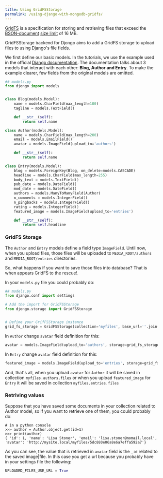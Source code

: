 ```yaml
---
title: Using GridFSStorage
permalink: /using-django-with-mongodb-gridfs/
---
```


[GridFS](https://docs.mongodb.com/manual/core/gridfs/) is a specification for storing and retrieving files that exceed the [BSON-document](https://docs.mongodb.com/manual/reference/glossary/#term-bson) [size limit](https://docs.mongodb.com/manual/reference/limits/#limit-bson-document-size) of 16 MB.

GridFSStorage backend for Djongo aims to add a GridFS storage to upload files to using Django's file fields.

We first define our basic models. In the tutorials, we use the example used in the official [Django documentation](https://docs.djangoproject.com/en/2.0/topics/db/queries/). The documentation talks about 3 models that interact with each other: **Blog, Author and Entry**. To make the example clearer, few fields from the original models are omitted.

```python
## models.py
from djongo import models


class Blog(models.Model):
    name = models.CharField(max_length=100)
    tagline = models.TextField()

    def __str__(self):
        return self.name

class Author(models.Model):
    name = models.CharField(max_length=200)
    email = models.EmailField()
    avatar = models.ImageField(upload_to='authors')

    def __str__(self):
        return self.name

class Entry(models.Model):
    blog = models.ForeignKey(Blog, on_delete=models.CASCADE)
    headline = models.CharField(max_length=255)
    body_text = models.TextField()
    pub_date = models.DateField()
    mod_date = models.DateField()
    authors = models.ManyToManyField(Author)
    n_comments = models.IntegerField()
    n_pingbacks = models.IntegerField()
    rating = models.IntegerField()
    featured_image = models.ImageField(upload_to='entries')

    def __str__(self):
        return self.headline
```

### GridFS Storage

The `Author` and `Entry` models define a field type `ImageField`. Until now, when you upload files, those files will be uploaded to `MEDIA_ROOT/authors` and `MEDIA_ROOT/entries` directories.

So, what happens if you want to save those files into database? That is when appears GridFS to the rescue!. 

In your `models.py` file you could probably do:

```python
## models.py
from django.conf import settings

# Add the import for GridFSStorage
from djongo.storage import GridFSStorage


# Define your GrifFSStorage instance 
grid_fs_storage = GridFSStorage(collection='myfiles', base_url=''.join([settings.BASE_URL, 'myfiles/']))
```

In `Author` change `avatar` field definition for this:

```python
avatar = models.ImageField(upload_to='authors', storage=grid_fs_storage)
```

In `Entry` change `avatar` field definition for this:

```python
featured_image = models.ImageField(upload_to='entries', storage=grid_fs_storage)
```

And, that's all, when you upload `avatar` for `Author` it will be saved in collection `myfiles.authors.files` or when you upload `featured_image` for `Entry` it will be saved in collection `myfiles.entries.files`


### Retriving values

Suppose that you have saved some documents in your collection related to Author model, so if you want to retrieve one of them, you could probably do: 
 
```
# in a python console 
>>> author = Author.object.get(id=1)
>>> print(author)
{ 'id': 1, 'name': 'Lisa Stoner', 'email': 'lisa.stoner@nomail.local', 'avatar': 'http://mysite.local/myfiles/5dc880e06a8e6a7effa592a7'}
```

As you can see, the value that is retrieved in `avatar` field is the `_id` related to the saved image|file. In this case you get a url because you probably have in your settings file the following:
```python
UPLOADED_FILES_USE_URL = True
```